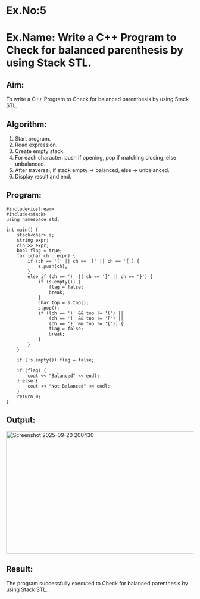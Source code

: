 # Ex.No:5
# Ex.Name: Write a C++ Program to Check for balanced parenthesis by using Stack STL.

## Aim:
To write a C++ Program to Check for balanced parenthesis by using Stack STL.

## Algorithm:
1. Start program.
2. Read expression.
3. Create empty stack.
4. For each character: push if opening, pop if matching closing, else unbalanced.
5. After traversal, if stack empty → balanced, else → unbalanced.
6. Display result and end.

## Program:
```
#include<iostream>
#include<stack>
using namespace std;

int main() {
    stack<char> s;
    string expr;
    cin >> expr;
    bool flag = true;
    for (char ch : expr) {
        if (ch == '(' || ch == '[' || ch == '{') {
            s.push(ch);
        } 
        else if (ch == ')' || ch == ']' || ch == '}') {
            if (s.empty()) {
                flag = false;
                break;
            }
            char top = s.top();
            s.pop();  
            if ((ch == ')' && top != '(') || 
                (ch == ']' && top != '[') || 
                (ch == '}' && top != '{')) {
                flag = false;
                break;
            }
        }
    }
    
    if (!s.empty()) flag = false; 

    if (flag) {
        cout << "Balanced" << endl;
    } else {
        cout << "Not Balanced" << endl;
    }
    return 0;
}
```


## Output:
<img width="651" height="329" alt="Screenshot 2025-09-20 200430" src="https://github.com/user-attachments/assets/2770a33a-b068-495a-aece-73417ec18148" />

## Result:
The program successfully executed to Check for balanced parenthesis by using Stack STL.
